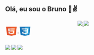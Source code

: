 ## Olá, eu sou o Bruno 👋✌

<div align="center">
  <a href="https://github.com/BrunoBarratella">
  <img height="50%" src="https://github-readme-stats.vercel.app/api?username=BrunoBarratella&show_icons=true&theme=dark&include_all_commits=true&count_private=true"/>
  <img height="128em" src="https://github-readme-stats.vercel.app/api/top-langs/?username=BrunoBarratella&layout=compact&langs_count=7&theme=dark"/>
</div>
  
<div>
     <img align="center" alt="Bruno-HTML" height="30" width="40" src="https://raw.githubusercontent.com/devicons/devicon/master/icons/html5/html5-original.svg">
  <img align="center" alt="BRUNO-CSS" height="30" width="40" src="https://raw.githubusercontent.com/devicons/devicon/master/icons/css3/css3-original.svg">
  </div>
 
  ##
  
  <div>
  <a href="https://instagram.com/_.brunim" target="_blank"><img src="https://img.shields.io/badge/-Instagram-%23E4405F?style=for-the-badge&logo=instagram&logoColor=white" target="_blank"></a>
  <a href = "mailto:brubarratella@gmail.com"><img src="https://img.shields.io/badge/-Gmail-%23333?style=for-the-badge&logo=gmail&logoColor=white" target="_blank"></a>
  <a href="https://www.linkedin.com/in/bruno-barratella-617691239" target="_blank"><img src="https://img.shields.io/badge/-LinkedIn-%230077B5?style=for-the-badge&logo=linkedin&logoColor=white" target="_blank"></a>
    
  </div>
